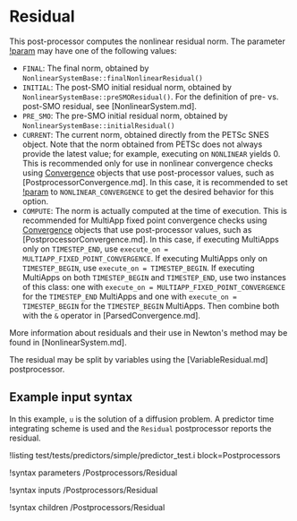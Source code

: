 # Residual

This post-processor computes the nonlinear residual norm.
The parameter [!param](/Postprocessors/Residual/residual_type) may have one of
the following values:

- `FINAL`: The final norm, obtained by `NonlinearSystemBase::finalNonlinearResidual()`
- `INITIAL`: The post-SMO initial residual norm, obtained by `NonlinearSystemBase::preSMOResidual()`.
  For the definition of pre- vs. post-SMO residual, see [NonlinearSystem.md].
- `PRE_SMO`: The pre-SMO initial residual norm, obtained by `NonlinearSystemBase::initialResidual()`
- `CURRENT`: The current norm, obtained directly from the PETSc SNES object.
  Note that the norm obtained from PETSc does not always provide the latest
  value; for example, executing on `NONLINEAR` yields 0. This is recommended
  only for use in nonlinear convergence checks using [Convergence](Convergence/index.md)
  objects that use post-processor values, such as [PostprocessorConvergence.md].
  In this case, it is recommended to set [!param](/Postprocessors/Residual/execute_on) to
  `NONLINEAR_CONVERGENCE` to get the desired behavior for this option.
- `COMPUTE`: The norm is actually computed at the time of execution. This is recommended for MultiApp fixed point convergence checks using [Convergence](Convergence/index.md) objects that use post-processor values, such as [PostprocessorConvergence.md]. In this case, if executing MultiApps only on `TIMESTEP_END`, use `execute_on = MULTIAPP_FIXED_POINT_CONVERGENCE`. If executing MultiApps only on `TIMESTEP_BEGIN`, use `execute_on = TIMESTEP_BEGIN`. If executing MultiApps on both `TIMESTEP_BEGIN` and `TIMESTEP_END`, use two instances of this class: one with `execute_on = MULTIAPP_FIXED_POINT_CONVERGENCE` for the `TIMESTEP_END` MultiApps and one with `execute_on = TIMESTEP_BEGIN` for the `TIMESTEP_BEGIN` MultiApps. Then combine both with the `&` operator in [ParsedConvergence.md].

More information about residuals and their use in Newton's method may be found
in [NonlinearSystem.md].

The residual may be split by variables using the [VariableResidual.md] postprocessor.

## Example input syntax

In this example, `u` is the solution of a diffusion problem. A predictor time integrating
scheme is used and the `Residual` postprocessor reports the residual.

!listing test/tests/predictors/simple/predictor_test.i block=Postprocessors

!syntax parameters /Postprocessors/Residual

!syntax inputs /Postprocessors/Residual

!syntax children /Postprocessors/Residual
